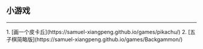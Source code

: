 ## 小游戏
<hr/>
1. [画一个皮卡丘](https://samuel-xiangpeng.github.io/games/pikachu/)
2. [五子棋简略版](https://samuel-xiangpeng.github.io/games/Backgammon/)
